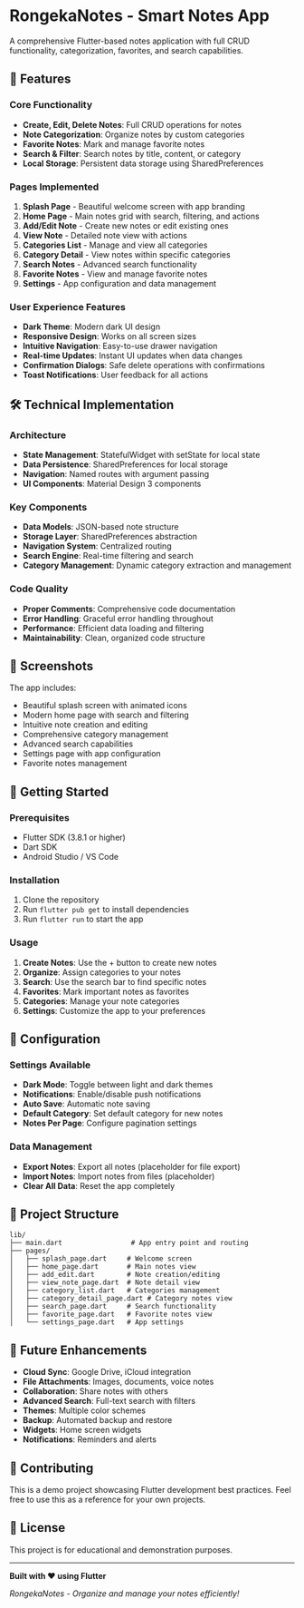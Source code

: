 # RongekaNotes - Smart Notes App

A comprehensive Flutter-based notes application with full CRUD functionality, categorization, favorites, and search capabilities.

## 🚀 Features

### Core Functionality
- **Create, Edit, Delete Notes**: Full CRUD operations for notes
- **Note Categorization**: Organize notes by custom categories
- **Favorite Notes**: Mark and manage favorite notes
- **Search & Filter**: Search notes by title, content, or category
- **Local Storage**: Persistent data storage using SharedPreferences

### Pages Implemented
1. **Splash Page** - Beautiful welcome screen with app branding
2. **Home Page** - Main notes grid with search, filtering, and actions
3. **Add/Edit Note** - Create new notes or edit existing ones
4. **View Note** - Detailed note view with actions
5. **Categories List** - Manage and view all categories
6. **Category Detail** - View notes within specific categories
7. **Search Notes** - Advanced search functionality
8. **Favorite Notes** - View and manage favorite notes
9. **Settings** - App configuration and data management

### User Experience Features
- **Dark Theme**: Modern dark UI design
- **Responsive Design**: Works on all screen sizes
- **Intuitive Navigation**: Easy-to-use drawer navigation
- **Real-time Updates**: Instant UI updates when data changes
- **Confirmation Dialogs**: Safe delete operations with confirmations
- **Toast Notifications**: User feedback for all actions

## 🛠️ Technical Implementation

### Architecture
- **State Management**: StatefulWidget with setState for local state
- **Data Persistence**: SharedPreferences for local storage
- **Navigation**: Named routes with argument passing
- **UI Components**: Material Design 3 components

### Key Components
- **Data Models**: JSON-based note structure
- **Storage Layer**: SharedPreferences abstraction
- **Navigation System**: Centralized routing
- **Search Engine**: Real-time filtering and search
- **Category Management**: Dynamic category extraction and management

### Code Quality
- **Proper Comments**: Comprehensive code documentation
- **Error Handling**: Graceful error handling throughout
- **Performance**: Efficient data loading and filtering
- **Maintainability**: Clean, organized code structure

## 📱 Screenshots

The app includes:
- Beautiful splash screen with animated icons
- Modern home page with search and filtering
- Intuitive note creation and editing
- Comprehensive category management
- Advanced search capabilities
- Settings page with app configuration
- Favorite notes management

## 🚀 Getting Started

### Prerequisites
- Flutter SDK (3.8.1 or higher)
- Dart SDK
- Android Studio / VS Code

### Installation
1. Clone the repository
2. Run `flutter pub get` to install dependencies
3. Run `flutter run` to start the app

### Usage
1. **Create Notes**: Use the + button to create new notes
2. **Organize**: Assign categories to your notes
3. **Search**: Use the search bar to find specific notes
4. **Favorites**: Mark important notes as favorites
5. **Categories**: Manage your note categories
6. **Settings**: Customize the app to your preferences

## 🔧 Configuration

### Settings Available
- **Dark Mode**: Toggle between light and dark themes
- **Notifications**: Enable/disable push notifications
- **Auto Save**: Automatic note saving
- **Default Category**: Set default category for new notes
- **Notes Per Page**: Configure pagination settings

### Data Management
- **Export Notes**: Export all notes (placeholder for file export)
- **Import Notes**: Import notes from files (placeholder)
- **Clear All Data**: Reset the app completely

## 📁 Project Structure

```
lib/
├── main.dart                 # App entry point and routing
├── pages/
│   ├── splash_page.dart     # Welcome screen
│   ├── home_page.dart       # Main notes view
│   ├── add_edit.dart        # Note creation/editing
│   ├── view_note_page.dart  # Note detail view
│   ├── category_list.dart   # Categories management
│   ├── category_detail_page.dart # Category notes view
│   ├── search_page.dart     # Search functionality
│   ├── favorite_page.dart   # Favorite notes view
│   └── settings_page.dart   # App settings
```

## 🎯 Future Enhancements

- **Cloud Sync**: Google Drive, iCloud integration
- **File Attachments**: Images, documents, voice notes
- **Collaboration**: Share notes with others
- **Advanced Search**: Full-text search with filters
- **Themes**: Multiple color schemes
- **Backup**: Automated backup and restore
- **Widgets**: Home screen widgets
- **Notifications**: Reminders and alerts

## 🤝 Contributing

This is a demo project showcasing Flutter development best practices. Feel free to use this as a reference for your own projects.

## 📄 License

This project is for educational and demonstration purposes.

---

**Built with ❤️ using Flutter**

*RongekaNotes - Organize and manage your notes efficiently!*
